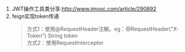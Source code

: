 1. JWT操作工具类分享:http://www.imooc.com/article/290892
2. feign实现token传递
    > 方式1：使用@RequestHeader注解。eg：@RequestHeader("X-Token") String token  
    > 方式2：使用RequestInterceptor